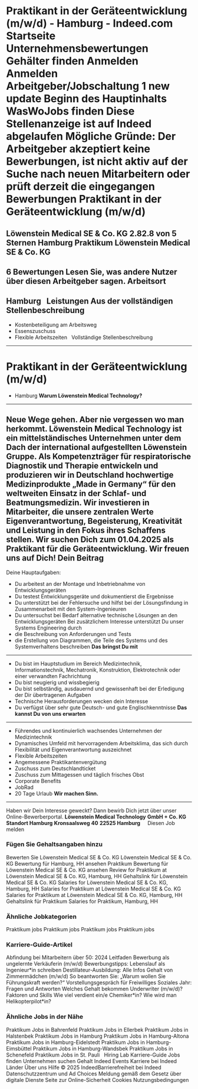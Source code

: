 Praktikant in der Geräteentwicklung (m/w/d) - Hamburg - Indeed.com
Startseite
Unternehmensbewertungen
Gehälter finden
Anmelden
Anmelden
Arbeitgeber/Jobschaltung
1 new update
Beginn des Hauptinhalts
WasWoJobs finden
Diese Stellenanzeige ist auf Indeed abgelaufen
Mögliche Gründe: Der Arbeitgeber akzeptiert keine Bewerbungen, ist nicht aktiv auf der Suche nach neuen Mitarbeitern oder prüft derzeit die eingegangen Bewerbungen
Praktikant in der Geräteentwicklung (m/w/d)
===========================================
Löwenstein Medical SE & Co. KG
2.82.8 von 5 Sternen
Hamburg
Praktikum
Löwenstein Medical SE & Co. KG
------------------------------
6 Bewertungen
Lesen Sie, was andere Nutzer über diesen Arbeitgeber sagen.
Arbeitsort
----------
Hamburg
&nbsp;
Leistungen Aus der vollständigen Stellenbeschreibung
----------------------------------------------------
* Kostenbeteiligung am Arbeitsweg
* Essenszuschuss
* Flexible Arbeitszeiten
&nbsp;
Vollständige Stellenbeschreibung
--------------------------------
**Praktikant in der Geräteentwicklung (m/w/d)**
===============================================
* Hamburg
**Warum Löwenstein Medical Technology?**
----------------------------------------
**Neue Wege gehen.** Aber nie vergessen wo man herkommt. Löwenstein Medical Technology ist ein mittelständisches Unternehmen unter dem Dach der international aufgestellten Löwenstein Gruppe. Als Kompetenzträger für respiratorische Diagnostik und Therapie entwickeln und produzieren wir in Deutschland hochwertige Medizinprodukte „Made in Germany“ für den weltweiten Einsatz in der Schlaf- und Beatmungsmedizin. Wir investieren in Mitarbeiter, die unsere zentralen Werte Eigenverantwortung, Begeisterung, Kreativität und Leistung in den Fokus ihres Schaffens stellen.
Wir suchen Dich zum 01.04.2025 als Praktikant für die Geräteentwicklung. Wir freuen uns auf Dich!
**Dein Beitrag**
----------------
Deine Hauptaufgaben:
* Du arbeitest an der Montage und Inbetriebnahme von Entwicklungsgeräten
* Du testest Entwicklungsgeräte und dokumentierst die Ergebnisse
* Du unterstützt bei der Fehlersuche und hilfst bei der Lösungsfindung in Zusammenarbeit mit den System-Ingenieuren
* Du untersuchst bei Bedarf alternative technische Lösungen an den Entwicklungsgeräten
Bei zusätzlichem Interesse unterstützt Du unser Systems Engineering durch
* die Beschreibung von Anforderungen und Tests
* die Erstellung von Diagrammen, die Teile des Systems und des Systemverhaltens beschreiben
**Das bringst Du mit**
----------------------
* Du bist im Hauptstudium im Bereich Medizintechnik, Informationstechnik, Mechatronik, Konstruktion, Elektrotechnik oder einer verwandten Fachrichtung
* Du bist neugierig und wissbegierig
* Du bist selbständig, ausdauernd und gewissenhaft bei der Erledigung der Dir übertragenen Aufgaben
* Technische Herausforderungen wecken dein Interesse
* Du verfügst über sehr gute Deutsch- und gute Englischkenntnisse
**Das kannst Du von uns erwarten**
----------------------------------
* Führendes und kontinuierlich wachsendes Unternehmen der Medizintechnik
* Dynamisches Umfeld mit hervorragendem Arbeitsklima, das sich durch Flexibilität und Eigenverantwortung auszeichnet
* Flexible Arbeitszeiten
* Angemessene Praktikantenvergütung
* Zuschuss zum Deutschlandticket
* Zuschuss zum Mittagessen und täglich frisches Obst
* Corporate Benefits
* JobRad
* 20 Tage Urlaub
**Wir machen Sinn.**
--------------------
Haben wir Dein Interesse geweckt? Dann bewirb Dich jetzt über unser Online-Bewerberportal.
**Löwenstein Medical Technology**
**GmbH + Co. KG**
**Standort Hamburg**
**Kronsaalsweg 40**
**22525 Hamburg**
&nbsp;
&nbsp;
Diesen Job melden
### Fügen Sie Gehaltsangaben hinzu
Bewerten Sie Löwenstein Medical SE & Co. KG
Löwenstein Medical SE & Co. KG Bewertung für Hamburg, HH ansehen
Praktikum Bewertung für Löwenstein Medical SE & Co. KG ansehen
Review for Praktikum at Löwenstein Medical SE & Co. KG, Hamburg, HH
Gehaltslink für Löwenstein Medical SE & Co. KG
Salaries for Löwenstein Medical SE & Co. KG, Hamburg, HH
Salaries for Praktikum at Löwenstein Medical SE & Co. KG
Salaries for Praktikum at Löwenstein Medical SE & Co. KG, Hamburg, HH
Gehaltslink für Praktikum
Salaries for Praktikum, Hamburg, HH
&nbsp;
### Ähnliche Jobkategorien
Praktikum jobs
Praktikum jobs
Praktikum jobs
Praktikum jobs
&nbsp;
### Karriere-Guide-Artikel
Abfindung bei Mitarbeitern über 50: 2024 Leitfaden
Bewerbung als ungelernte Verkäuferin (m/w/d)
Bewerbungstipps: Lebenslauf als Ingenieur\*in schreiben
Destillateur-Ausbildung: Alle Infos
Gehalt von Zimmermädchen (m/w/d)
So beantworten Sie: „Warum wollen Sie Führungskraft werden?“
Vorstellungsgespräch für Freiwilliges Soziales Jahr: Fragen und Antworten
Welches Gehalt bekommen Underwriter (m/w/d)? Faktoren und Skills
Wie viel verdient ein/e Chemiker\*in?
Wie wird man Helikopterpilot\*in?
&nbsp;
### Ähnliche Jobs in der Nähe
Praktikum Jobs in Bahrenfeld
Praktikum Jobs in Ellerbek
Praktikum Jobs in Halstenbek
Praktikum Jobs in Hamburg
Praktikum Jobs in Hamburg-Altona
Praktikum Jobs in Hamburg-Eidelstedt
Praktikum Jobs in Hamburg-Eimsbüttel
Praktikum Jobs in Hamburg-Wandsbek
Praktikum Jobs in Schenefeld
Praktikum Jobs in St. Pauli
&nbsp;
Hiring Lab Karriere-Guide Jobs finden Unternehmen suchen Gehalt Indeed Events Karriere bei Indeed Länder Über uns Hilfe
© 2025 IndeedBarrierefreiheit bei Indeed Datenschutzzentrum und Ad Choices Meldung gemäß dem Gesetz über digitale Dienste Seite zur Online-Sicherheit Cookies Nutzungsbedingungen
